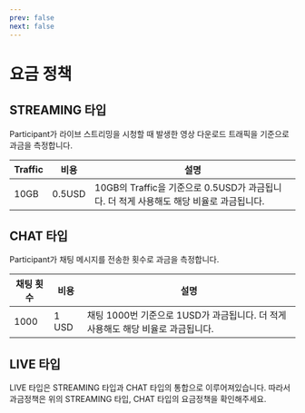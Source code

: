 ```yaml
---
prev: false
next: false
---
```


# 요금 정책

## STREAMING 타입

Participant가 라이브 스트리밍을 시청할 때 발생한 영상 다운로드 트래픽을 기준으로 과금을 측정합니다.

| Traffic | 비용   | 설명                                                                                    |
| ------- | ------ | --------------------------------------------------------------------------------------- |
| 10GB    | 0.5USD | 10GB의 Traffic을 기준으로 0.5USD가 과금됩니다. 더 적게 사용해도 해당 비율로 과금됩니다. |

## CHAT 타입

Participant가 채팅 메시지를 전송한 횟수로 과금을 측정합니다.

| 채팅 횟수 | 비용  | 설명                                                                             |
| --------- | ----- | -------------------------------------------------------------------------------- |
| 1000      | 1 USD | 채팅 1000번 기준으로 1USD가 과금됩니다. 더 적게 사용해도 해당 비율로 과금됩니다. |

## LIVE 타입

LIVE 타입은 STREAMING 타입과 CHAT 타입의 통합으로 이루어져있습니다. 따라서 과금정책은 위의 STREAMING 타입, CHAT 타입의 요금정책을 확인해주세요.
